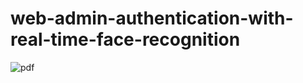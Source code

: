 # web-admin-authentication-with-real-time-face-recognition
![pdf](https://drive.google.com/file/d/1MgcbyDViqk0ThYghz0pA9W-hwmOcrTBe/view)
